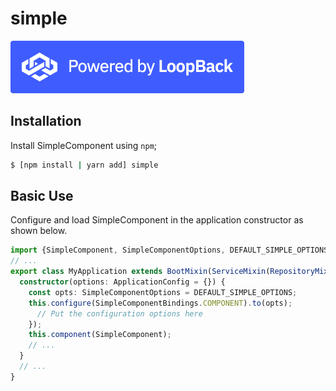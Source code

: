 # simple

[![LoopBack](https://github.com/loopbackio/loopback-next/raw/master/docs/site/imgs/branding/Powered-by-LoopBack-Badge-(blue)-@2x.png)](http://loopback.io/)

## Installation

Install SimpleComponent using `npm`;

```sh
$ [npm install | yarn add] simple
```

## Basic Use

Configure and load SimpleComponent in the application constructor
as shown below.

```ts
import {SimpleComponent, SimpleComponentOptions, DEFAULT_SIMPLE_OPTIONS} from 'simple';
// ...
export class MyApplication extends BootMixin(ServiceMixin(RepositoryMixin(RestApplication))) {
  constructor(options: ApplicationConfig = {}) {
    const opts: SimpleComponentOptions = DEFAULT_SIMPLE_OPTIONS;
    this.configure(SimpleComponentBindings.COMPONENT).to(opts);
      // Put the configuration options here
    });
    this.component(SimpleComponent);
    // ...
  }
  // ...
}
```
